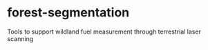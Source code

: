 # forest-segmentation

Tools to support wildland fuel measurement through terrestrial laser scanning
